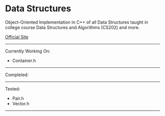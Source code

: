 # Data Structures
Object-Oriented Implementation in C++ of all Data Structures taught in college course Data Structures and Algorithms (CS202) and more.

[Official Site](https://kkothuri.github.io/Data-Structures/)

---

Currently Working On:
- Container.h

---

Completed:

---

Tested:
- Pair.h
- Vector.h

---
